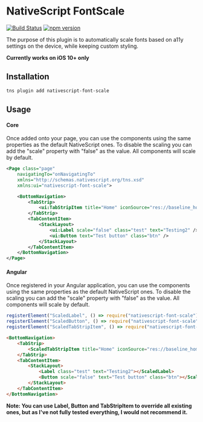# NativeScript FontScale

[![Build Status](https://travis-ci.org/darkmantle/nativescript-font-scale.svg?branch=master)](https://travis-ci.org/darkmantle/nativescript-font-scale)
[![npm version](https://badge.fury.io/js/nativescript-font-scale.svg)](https://badge.fury.io/js/nativescript-font-scale)

The purpose of this plugin is to automatically scale fonts based on a11y settings on the device, while keeping custom styling.

**Currently works on iOS 10+ only**

## Installation

```sh
tns plugin add nativescript-font-scale
```

## Usage 

#### Core
Once added onto your page, you can use the components using the same properties as the default NativeScript ones. To disable the scaling you can add the "scale" property with "false" as the value. All components will scale by default.

```xml
<Page class="page"
    navigatingTo="onNavigatingTo" 
    xmlns="http://schemas.nativescript.org/tns.xsd"
    xmlns:ui="nativescript-font-scale">

    <BottomNavigation>
        <TabStrip>
            <ui:TabStripItem title="Home" iconSource="res://baseline_home_black_18pt"></ui:TabStripItem>
        </TabStrip>
        <TabContentItem>
            <StackLayout>
                <ui:Label scale="false" class="test" text="Testing2" />
                <ui:Button text="Test button" class="btn" />
            </StackLayout>
        </TabContentItem>
    </BottomNavigation>
</Page>
```

#### Angular
Once registered in your Angular application, you can use the components using the same properties as the default NativeScript ones. To disable the scaling you can add the "scale" property with "false" as the value. All components will scale by default.

```ts
registerElement("ScaledLabel", () => require("nativescript-font-scale").Label);
registerElement("ScaledButton", () => require("nativescript-font-scale").Button);
registerElement("ScaledTabStripItem", () => require("nativescript-font-scale").TabStripItem);
```

```html
<BottomNavigation>
    <TabStrip>
        <ScaledTabStripItem title="Home" iconSource="res://baseline_home_black_18pt"></ScaledTabStripItem>
    </TabStrip>
    <TabContentItem>
        <StackLayout>
            <Label class="test" text="Testing2"></ScaledLabel>
            <Button scale="false" text="Test button" class="btn"></ScaledButton>
        </StackLayout>
    </TabContentItem>
</BottomNavigation>
```

**Note: You can use Label, Button and TabStripItem to override all existing ones, but as I've not fully tested everything, I would not recommend it.**